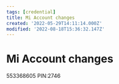 ```yaml
---
tags: [credential]
title: Mi Account changes
created: '2022-05-29T14:11:14.000Z'
modified: '2022-08-18T15:36:32.147Z'
---
```


# Mi Account changes

553368605
PIN:2746

